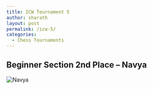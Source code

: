 ```yaml
---
title: ICW Tournament 5
author: sharath
layout: post
permalink: /icw-5/
categories:
  - Chess Tournaments
---
```

## Beginner Section 2nd Place &#8211; **Navya**


![Navya](/wp-content/uploads/2015/06/Navya-inapurichessworld-5-winner.jpg)
